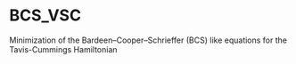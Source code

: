 # BCS_VSC
Minimization of the Bardeen–Cooper–Schrieffer (BCS) like equations for the Tavis-Cummings Hamiltonian
